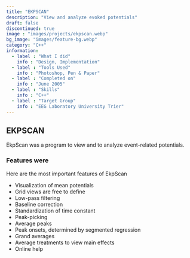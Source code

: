 ```yaml
---
title: "EKPSCAN"
description: "View and analyze evoked potentials"
draft: false
discontinued: true
image : "images/projects/ekpscan.webp"
bg_image: "images/feature-bg.webp"
category: "C++"
information:
  - label : "What I did"
    info : "Design, Implementation"
  - label : "Tools Used"
    info : "Photoshop, Pen & Paper"
  - label : "Completed on"
    info : "June 2005"
  - label : "Skills"
    info : "C++"
  - label : "Target Group"
    info : "EEG Laboratory University Trier"
---
```


## EKPSCAN

EkpScan was a program to view and to analyze event-related potentials.


### Features were

Here are the most important features of EkpScan

* Visualization of mean potentials
* Grid views are free to define
* Low-pass filtering
* Baseline correction
* Standardization of time constant
* Peak-picking
* Average peaks
* Peak onsets, determined by segmented regression
* Grand averages
* Average treatments to view main effects
* Online help

